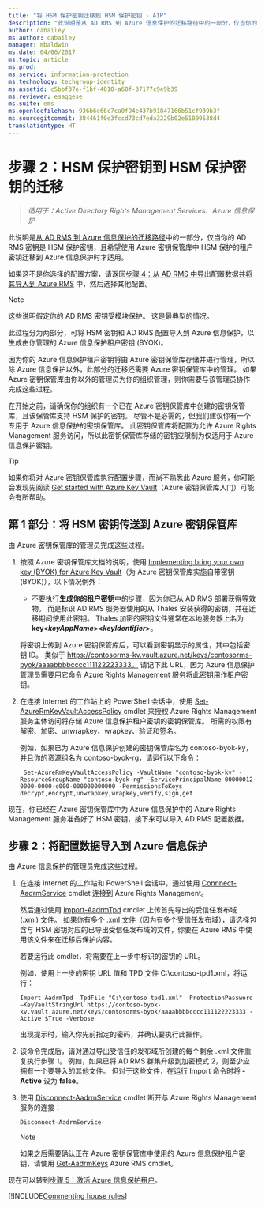 ```yaml
---
title: "将 HSM 保护密钥迁移到 HSM 保护密钥 - AIP"
description: "此说明是从 AD RMS 到 Azure 信息保护的迁移路径中的一部分，仅当你的 AD RMS 密钥是 HSM 保护密钥，且希望使用 Azure 密钥保管库中 HSM 保护的租户密钥迁移到 Azure 信息保护时才适用。"
author: cabailey
ms.author: cabailey
manager: mbaldwin
ms.date: 04/06/2017
ms.topic: article
ms.prod: 
ms.service: information-protection
ms.technology: techgroup-identity
ms.assetid: c5bbf37e-f1bf-4010-a60f-37177c9e9b39
ms.reviewer: esaggese
ms.suite: ems
ms.openlocfilehash: 936b6e66c7ca0f94e437b91847166b51cf939b3f
ms.sourcegitcommit: 384461f0e3fccd73cd7eda3229b02e51099538d4
translationtype: HT
---
```

# <a name="step-2-hsm-protected-key-to-hsm-protected-key-migration"></a>步骤 2：HSM 保护密钥到 HSM 保护密钥的迁移

>*适用于：Active Directory Rights Management Services、Azure 信息保护*


此说明是[从 AD RMS 到 Azure 信息保护的迁移路径](migrate-from-ad-rms-to-azure-rms.md)中的一部分，仅当你的 AD RMS 密钥是 HSM 保护密钥，且希望使用 Azure 密钥保管库中 HSM 保护的租户密钥迁移到 Azure 信息保护时才适用。 

如果这不是你选择的配置方案，请返回[步骤 4：从 AD RMS 中导出配置数据并将其导入到 Azure RMS](migrate-from-ad-rms-phase2.md#step-4-export-configuration-data-from-ad-rms-and-import-it-to-azure-information-protection) 中，然后选择其他配置。

> [!NOTE]
> 这些说明假定你的 AD RMS 密钥受模块保护。 这是最典型的情况。 

此过程分为两部分，可将 HSM 密钥和 AD RMS 配置导入到 Azure 信息保护，以生成由你管理的 Azure 信息保护租户密钥 (BYOK)。

因为你的 Azure 信息保护租户密钥将由 Azure 密钥保管库存储并进行管理，所以除 Azure 信息保护以外，此部分的迁移还需要 Azure 密钥保管库中的管理。 如果 Azure 密钥保管库由你以外的管理员为你的组织管理，则你需要与该管理员协作完成这些过程。

在开始之前，请确保你的组织有一个已在 Azure 密钥保管库中创建的密钥保管库，且该保管库支持 HSM 保护的密钥。 尽管不是必需的，但我们建议你有一个专用于 Azure 信息保护的密钥保管库。 此密钥保管库将配置为允许 Azure Rights Management 服务访问，所以此密钥保管库存储的密钥应限制为仅适用于 Azure 信息保护密钥。


> [!TIP]
> 如果你将对 Azure 密钥保管库执行配置步骤，而尚不熟悉此 Azure 服务，你可能会发现先阅读 [Get started with Azure Key Vault](https://azure.microsoft.com/documentation/articles/key-vault-get-started/)（Azure 密钥保管库入门）可能会有所帮助。 


## <a name="part-1-transfer-your-hsm-key-to-azure-key-vault"></a>第 1 部分：将 HSM 密钥传送到 Azure 密钥保管库

由 Azure 密钥保管库的管理员完成这些过程。

1.  按照 Azure 密钥保管库文档的说明，使用 [Implementing bring your own key (BYOK) for Azure Key Vault](https://azure.microsoft.com/documentation/articles/key-vault-hsm-protected-keys/#implementing-bring-your-own-key-byok-for-azure-key-vault)（为 Azure 密钥保管库实施自带密钥 (BYOK)），以下情况例外：

    - 不要执行**生成你的租户密钥**中的步骤，因为你已从 AD RMS 部署获得等效物。 而是标识 AD RMS 服务器使用的从 Thales 安装获得的密钥，并在迁移期间使用此密钥。 Thales 加密的密钥文件通常在本地服务器上名为 **key<*keyAppName*><*keyIdentifier*>**。

    将密钥上传到 Azure 密钥保管库后，可以看到密钥显示的属性，其中包括密钥 ID。 类似于 https://contosorms-kv.vault.azure.net/keys/contosorms-byok/aaaabbbbcccc111122223333。 请记下此 URL，因为 Azure 信息保护管理员需要用它命令 Azure Rights Management 服务将此密钥用作租户密钥。

2. 在连接 Internet 的工作站上的 PowerShell 会话中，使用 [Set-AzureRmKeyVaultAccessPolicy](/powershell/resourcemanager/azurerm.keyvault/v2.7.0/set-azurermkeyvaultaccesspolicy) cmdlet 来授权 Azure Rights Management 服务主体访问将存储 Azure 信息保护租户密钥的密钥保管库。 所需的权限有解密、加密、unwrapkey、wrapkey、验证和签名。
    
    例如，如果已为 Azure 信息保护创建的密钥保管库名为 contoso-byok-ky，并且你的资源组名为 contoso-byok-rg，请运行以下命令：
    
        Set-AzureRmKeyVaultAccessPolicy -VaultName "contoso-byok-kv" -ResourceGroupName "contoso-byok-rg" -ServicePrincipalName 00000012-0000-0000-c000-000000000000 -PermissionsToKeys decrypt,encrypt,unwrapkey,wrapkey,verify,sign,get


现在，你已经在 Azure 密钥保管库中为 Azure 信息保护中的 Azure Rights Management 服务准备好了 HSM 密钥，接下来可以导入 AD RMS 配置数据。

## <a name="part-2-import-the-configuration-data-to-azure-information-protection"></a>步骤 2：将配置数据导入到 Azure 信息保护

由 Azure 信息保护的管理员完成这些过程。

1.  在连接 Internet 的工作站和 PowerShell 会话中，通过使用 [Connnect-AadrmService](/powershell/aadrm/vlatest/connect-aadrmservice) cmdlet 连接到 Azure Rights Management。
    
    然后通过使用 [Import-AadrmTpd](/powershell/aadrm/vlatest/import-aadrmtpd) cmdlet 上传首先导出的受信任发布域 (.xml) 文件。 如果你有多个 .xml 文件（因为有多个受信任发布域），请选择包含与 HSM 密钥对应的已导出受信任发布域的文件，你要在 Azure RMS 中使用该文件来在迁移后保护内容。 
    
    若要运行此 cmdlet，将需要在上一步中标识的密钥的 URL。
    
    例如，使用上一步的密钥 URL 值和 TPD 文件 C:\contoso-tpd1.xml，将运行：
    
    ```
    Import-AadrmTpd -TpdFile "C:\contoso-tpd1.xml" -ProtectionPassword –KeyVaultStringUrl https://contoso-byok-kv.vault.azure.net/keys/contosorms-byok/aaaabbbbcccc111122223333 -Active $True -Verbose
    ```
    
    出现提示时，输入你先前指定的密码，并确认要执行此操作。

2.  该命令完成后，请对通过导出受信任的发布域所创建的每个剩余 .xml 文件重复执行步骤 1。 例如，如果已将 AD RMS 群集升级到加密模式 2，则至少应拥有一个要导入的其他文件。 但对于这些文件，在运行 Import 命令时将 **-Active** 设为 **false**。  

3.  使用 [Disconnect-AadrmService](/powershell/aadrm/vlatest/disconnect-aadrmservice) cmdlet 断开与 Azure Rights Management 服务的连接：

    ```
    Disconnect-AadrmService
    ```

    > [!NOTE]
    > 如果之后需要确认正在 Azure 密钥保管库中使用的 Azure 信息保护租户密钥，请使用 [Get-AadrmKeys](/powershell/aadrm/vlatest/get-aadrmkeys) Azure RMS cmdlet。

现在可以转到[步骤 5：激活 Azure 信息保护租户](migrate-from-ad-rms-phase2.md#step-5-activate-the-azure-rights-management-service)。

[!INCLUDE[Commenting house rules](../includes/houserules.md)]
